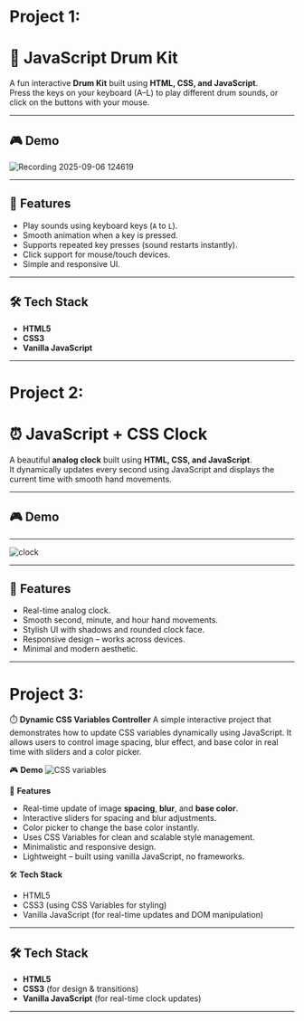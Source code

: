 # Project 1:
# 🥁 JavaScript Drum Kit

A fun interactive **Drum Kit** built using **HTML, CSS, and JavaScript**.  
Press the keys on your keyboard (A–L) to play different drum sounds, or click on the buttons with your mouse.  

---

## 🎮 Demo

![Recording 2025-09-06 124619](https://github.com/user-attachments/assets/23f8a757-5483-47c3-b695-0a46a098e5cb)


---

## 🚀 Features
- Play sounds using keyboard keys (`A` to `L`).
- Smooth animation when a key is pressed.
- Supports repeated key presses (sound restarts instantly).
- Click support for mouse/touch devices.
- Simple and responsive UI.

---

## 🛠️ Tech Stack
- **HTML5**
- **CSS3**
- **Vanilla JavaScript**

---

# Project 2:

# ⏰ JavaScript + CSS Clock

A beautiful **analog clock** built using **HTML, CSS, and JavaScript**.  
It dynamically updates every second using JavaScript and displays the current time with smooth hand movements.  

---

## 🎮 Demo
---
![clock](https://github.com/user-attachments/assets/2f191c2c-9153-4408-b19a-5ed88893a9b9)


---

## 🚀 Features
- Real-time analog clock.
- Smooth second, minute, and hour hand movements.
- Stylish UI with shadows and rounded clock face.
- Responsive design – works across devices.
- Minimal and modern aesthetic.

---
# Project 3:

⏱️ **Dynamic CSS Variables Controller**
A simple interactive project that demonstrates how to update CSS variables dynamically using JavaScript.
It allows users to control image spacing, blur effect, and base color in real time with sliders and a color picker.

🎮 **Demo**
![CSS variables](https://github.com/user-attachments/assets/52058367-8d9d-4663-b854-463fa6b70722)


🚀 **Features**

* Real-time update of image **spacing**, **blur**, and **base color**.
* Interactive sliders for spacing and blur adjustments.
* Color picker to change the base color instantly.
* Uses CSS Variables for clean and scalable style management.
* Minimalistic and responsive design.
* Lightweight – built using vanilla JavaScript, no frameworks.

🛠️ **Tech Stack**

* HTML5
* CSS3 (using CSS Variables for styling)
* Vanilla JavaScript (for real-time updates and DOM manipulation)

---

## 🛠️ Tech Stack
- **HTML5**
- **CSS3** (for design & transitions)
- **Vanilla JavaScript** (for real-time clock updates)

---

